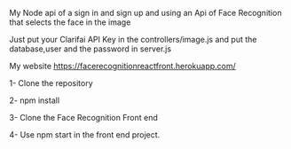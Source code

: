 My Node api of a sign in and sign up and using an Api of Face Recognition that selects the face in the image

Just put your Clarifai API Key in the controllers/image.js and put the database,user and the password in server.js

My website https://facerecognitionreactfront.herokuapp.com/

1- Clone the repository 

2- npm install

3- Clone the Face Recognition Front end 

4- Use npm start in the front end project.
